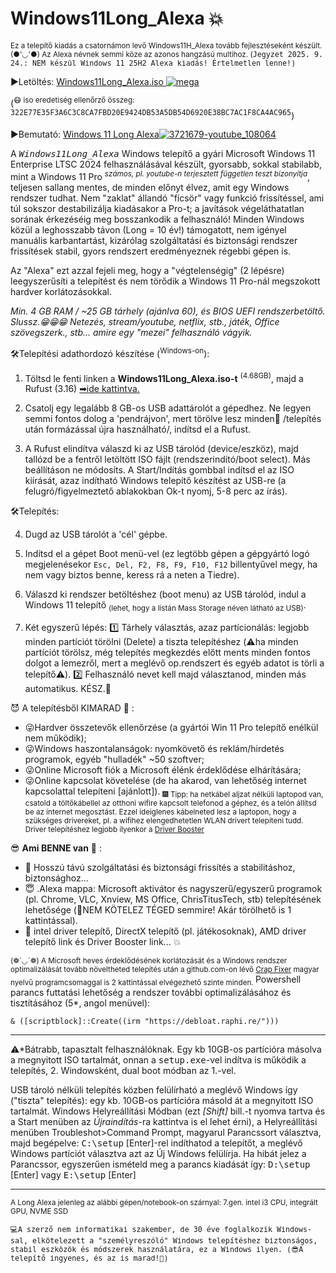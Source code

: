 # Windows11Long_Alexa 💥

<sup>Ez a telepítő kiadás a csatornámon levő Windows11H_Alexa tovább fejlesztéseként készült. (●'◡'●) Az Alexa névnek semmi köze az azonos hangzású multihoz.
(<tt>Jegyzet 2025. 9. 24.: NEM készül Windows 11 25H2 Alexa kiadás! Értelmetlen lenne!)</tt> 
</sup>

▶️Letöltés:
<a href="https://mega.nz/file/1IRyhIjb#yxWI9-Kp8kTr20mcY-SOENL4KkLg6_sSioQc-Q5f4e8" target="_blank">Windows11Long_Alexa.iso ![mega](https://github.com/user-attachments/assets/c4b28076-9177-45e7-817c-cb7323582bf2)</a>

(<sup>😷 iso eredetiség ellenőrző összeg:  <tt>322E77E35F3A6C3C8CA7FBD20E9424DB53A5DB54D6920E38BC7AC1F8CA4AC965</tt></sup>)

▶️Bemutató:
<a href="https://m.youtube.com/watch?v=Z-8IMalnQ2E" target="_blank">Windows 11 Long Alexa![3721679-youtube_108064](https://github.com/user-attachments/assets/64e3c576-240c-4fb0-a5ee-5a1bad9ea575)</a>


A <tt>*Windows11Long_Alexa*</tt> Windows telepítő a gyári Microsoft Windows 11 Enterprise LTSC 2024 felhasználásával készült, gyorsabb, sokkal stabilabb, mint a Windows 11 Pro <sup>*számos, pl. youtube-n terjesztett független teszt bizonyítja*</sup>, teljesen sallang mentes, de minden előnyt élvez, amit egy Windows rendszer tudhat. Nem "zaklat" állandó "fícsör" vagy funkció frissítéssel, ami túl sokszor destabilizálja kiadásakor a Pro-t; a javítások végeláthatatlan sorának érkezéséig meg bosszankodik a felhasználó! 
Minden Windows közül a leghosszabb távon (Long = 10 év!) támogatott, nem igényel manuális karbantartást, kizárólag szolgáltatási és biztonsági rendszer frissítések stabil, gyors rendszert eredményeznek régebbi gépen is.

Az "Alexa" ezt azzal fejeli meg, hogy a "végtelenségig" (2 lépésre) leegyszerűsíti a telepítést és nem törődik a Windows 11 Pro-nál megszokott hardver korlátozásokkal. 

*Min. 4 GB RAM / ~25 GB tárhely (ajánlva 60), és BIOS UEFI rendszerbetöltő. Slussz.😁😁😁 Netezés, stream/youtube, netflix, stb., játék, Office szövegszerk., stb... amire egy "mezei" felhasználó vágyik.*

🛠️Telepítési adathordozó készítése (<sup>Windows-on</sup>):

1. Töltsd le fenti linken a <b>Windows11Long_Alexa.iso-t</b> <sup>(4.68GB)</sup>, majd a Rufust (3.16) <a href="https://github.com/pbatard/rufus/releases/download/v3.16/rufus-3.16p.exe">➡ide kattintva.</a>

2. Csatolj egy legalább 8 GB-os USB adattárolót a gépedhez. Ne legyen semmi fontos dolog a 'pendrájvon', mert törölve lesz minden🚩 /telepítés után formázással újra használható/, indítsd el a Rufust.

3. A Rufust elindítva válaszd ki az USB tárolód (device/eszköz), majd tallózd be a fentről letöltött ISO fájlt (rendszerindító/boot select). Más beállításon ne módosíts. A Start/Indítás gombbal indítsd el az ISO kiírását, azaz indítható Windows telepítő készítést az USB-re (a felugró/figyelmeztető ablakokban Ok-t nyomj, 5-8 perc az írás).

🛠️Telepítés:

4. Dugd az USB tárolót a 'cél' gépbe.
5. Indítsd el a gépet Boot menü-vel (ez legtöbb gépen a gépgyártó logó megjelenésekor <code>Esc, Del, F2, F8, F9, F10, F12</code> billentyűvel megy, ha nem vagy biztos benne, keress rá a neten a Tiedre).

6. Válaszd ki rendszer betöltéshez (boot menu) az USB tárolód, indul a Windows 11 telepítő <sub>(lehet, hogy a listán Mass Storage néven látható az USB)</sub>.

7. Két egyszerű lépés:
   1️⃣ Tárhely választás, azaz partícionálás: legjobb minden partíciót törölni (Delete) a tiszta telepítéshez (⚠️ha minden partíciót törölsz, még telepítés megkezdés előtt ments minden fontos dolgot a lemezről, mert a meglévő op.rendszert és egyéb adatot is törli a telepítő⚠️).
   2️⃣ Felhasználó nevet kell majd választanod, minden más automatikus. KÉSZ.🔮

😈 A telepítésből KIMARAD 💩 :

- 😜Hardver összetevők ellenőrzése (a gyártói Win 11 Pro telepítő enélkül nem működik);
- 😜Windows haszontalanságok: nyomkövető és reklám/hirdetés programok, egyéb "hulladék" ~50 szoftver;
- 😜Online Microsoft fiók a Microsoft élénk érdeklődése elhárítására; 
- 😜Online kapcsolat követelése (de ha akarod, van lehetőség internet kapcsolattal telepíteni [ajánlott]). <sub>🎆 Tipp: ha netkábel aljzat nélküli laptopod van, csatold a töltőkábellel az otthoni wifire kapcsolt telefonod a géphez, és a telón állítsd be az internet megosztást. Ezzel ideiglenes kábelneted lesz a laptopon, hogy a szükséges drivereket, pl. a wifihez elengedhetetlen WLAN drivert telepíteni tudd. Driver telepítéshez legjobb ilyenkor a <a href="https://www.iobit.com/en/driver-booster.php">Driver Booster</a><sup>


😎 <b>Ami BENNE van</b> 👀 :

- 💫 Hosszú távú szolgáltatási és biztonsági frissítés a stabilitáshoz, biztonsághoz...
- 😇 .Alexa mappa: Microsoft aktivátor és nagyszerű/egyszerű programok (pl. Chrome, VLC, Xnview, MS Office, ChrisTitusTech, stb) telepítésének lehetősége (🥳NEM KÖTELEZ TÉGED semmire! Akár törölhető is 1 kattintással).
- 🥇 intel driver telepítő, DirectX telepítő (pl. játékosoknak), AMD driver telepítő link és Driver Booster link... 💥

<sub>(❁´◡`❁) A Microsoft heves érdeklődésének korlátozását és a Windows rendszer optimalizálását tovább növeltheted telepítés után a github.com-on lévő <a href="https://github.com/builtbybel/Crapfixer">Crap Fixer</a> magyar nyelvű programcsomaggal is 2 kattintással elvégezhető szinte minden. 
</sub>
Powershell parancs futtatási lehetőség a rendszer további optimalizálásához és tisztításához (5*, angol menüvel): 
~~~
& ([scriptblock]::Create((irm "https://debloat.raphi.re/")))
~~~

<hr>
⚠*Bátrabb, tapasztalt felhasználóknak. Egy kb 10GB-os partícióra másolva a megnyitott ISO tartalmát, onnan a <tt>setup.exe</tt>-vel indítva is működik a telepítés, 2. Windowsként, dual boot módban az 1.-vel. 

USB tároló nélküli telepítés közben felülírható a meglévő Windows így ("tiszta" telepítés): egy kb. 10GB-os partícióra másold át a megnyitott ISO tartalmát. Windows Helyreállítási Módban (ezt *[Shift]* bill.-t nyomva tartva és a Start menüben az *Újraindítás*-ra kattintva is el lehet érni), a Helyreállítási menüben Troubleshot>Command Prompt, magyarul Parancssort választva, majd begépelve: <tt>C:\setup</tt> [Enter]-rel indíthatod a telepítőt, a meglévő Windows partíciót választva azt az Új Windows felülírja. Ha hibát jelez a Parancssor, egyszerűen ismételd meg a parancs kiadását így: <tt>D:\setup</tt> [Enter] vagy <tt>E:\setup</tt> [Enter]

<hr>
<sup>A Long Alexa jelenleg az alábbi gépen/notebook-on szárnyal: 7.gen. intel i3 CPU, integrált GPU, NVME SSD</sup>

<tt><sub>💻A szerző nem informatikai szakember, de 30 éve foglalkozik Windows-sal, elkötelezett a "személyreszóló" Windows telepítéshez biztonságos, stabil eszközök és módszerek használatára, ez a Windows ilyen. (😎A telepítő ingyenes, és az is marad!💝)</sub></sub></tt>
